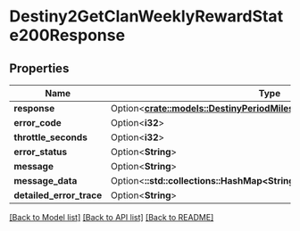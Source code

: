 # Destiny2GetClanWeeklyRewardState200Response

## Properties

Name | Type | Description | Notes
------------ | ------------- | ------------- | -------------
**response** | Option<[**crate::models::DestinyPeriodMilestonesPeriodDestinyMilestone**](Destiny.Milestones.DestinyMilestone.md)> |  | [optional]
**error_code** | Option<**i32**> |  | [optional]
**throttle_seconds** | Option<**i32**> |  | [optional]
**error_status** | Option<**String**> |  | [optional]
**message** | Option<**String**> |  | [optional]
**message_data** | Option<**::std::collections::HashMap<String, String>**> |  | [optional]
**detailed_error_trace** | Option<**String**> |  | [optional]

[[Back to Model list]](../README.md#documentation-for-models) [[Back to API list]](../README.md#documentation-for-api-endpoints) [[Back to README]](../README.md)


